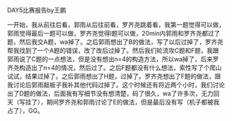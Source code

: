 DAY5比赛报告by王鹏

一开始，我从前往后看，郭雨从后往前看，罗齐尧跳着看，我第一题觉得可以做，郭雨觉得最后一题可以做，罗齐尧觉得I题可以做，20min内郭雨和罗齐尧都过了题，然后我交A题，wa掉了。之后郭雨想出了B的做法，写了以后过掉了，罗齐尧帮我找到了一个A题的错误，改了改后过掉了。然后我们轮流攻C题和F题，我跟郭雨说了C题的一点想法，但是没有想出n=4的构造方法，所以wa掉了，后来罗齐尧构造出了n=4的情况，然后过了。之后F题都没有什么想法，索性写了个爬山试试，结果过掉了。之后郭雨想出了H题，过掉了。罗齐尧想出了F题的做法，跟我讨论后郭雨敲板子我补其他代码过掉了。这个时候还有将近两个小时，我们讨论出了D题的做法，后面我有写细节没有想清楚，码了很久，wa了许多次，无力回天（写挂了），期间罗齐尧和郭雨讨论了E的做法，但是最后没有写（机子都被我占了），GG。
